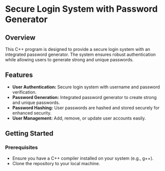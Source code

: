 # Secure Login System with Password Generator

## Overview

This C++ program is designed to provide a secure login system with an integrated password generator. The system ensures robust authentication while allowing users to generate strong and unique passwords.

## Features

- **User Authentication:** Secure login system with username and password verification.
- **Password Generation:** Integrated password generator to create strong and unique passwords.
- **Password Hashing:** User passwords are hashed and stored securely for enhanced security.
- **User Management:** Add, remove, or update user accounts easily.

## Getting Started

### Prerequisites

- Ensure you have a C++ compiler installed on your system (e.g., g++).
- Clone the repository to your local machine.

